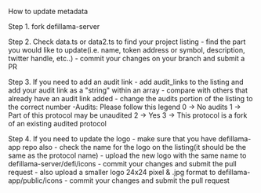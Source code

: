 How to update metadata

Step 1. fork defillama-server

Step 2. Check data.ts or data2.ts to find your project listing
    - find the part you would like to update(i.e. name, token address or symbol, description, twitter handle, etc..)
    - commit your changes on your branch and submit a PR

Step 3. If you need to add an audit link
    - add audit_links to the listing and add your audit link as a "string" within an array
        - compare with others that already have an audit link added
    - change the audits portion of the listing to the correct number
        -Audits: Please follow this legend
            0 -> No audits
            1 -> Part of this protocol may be unaudited
            2 -> Yes
            3 -> This protocol is a fork of an existing audited protocol

Step 4. If you need to update the logo
    - make sure that you have defillama-app repo also
    - check the name for the logo on the listing(it should be the same as the protocol name) 
    - upload the new logo with the same name to defillama-server/defi/icons
    - commit your changes and submit the pull request
    - also upload a smaller logo 24x24 pixel & .jpg format to defillama-app/public/icons
    - commit your changes and submit the pull request

